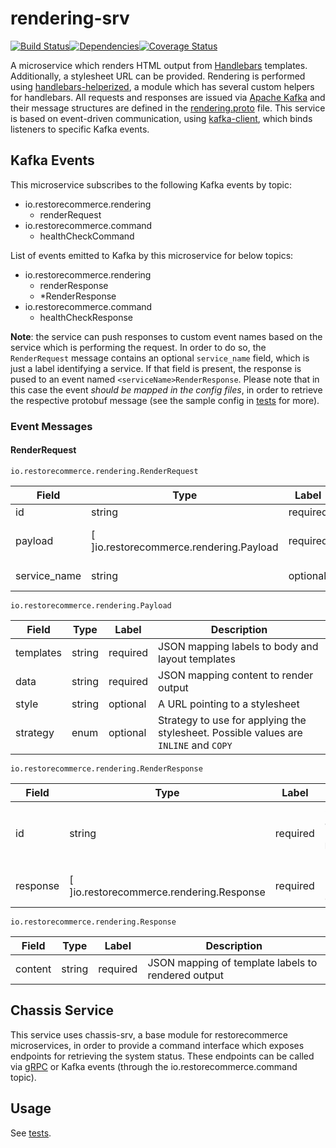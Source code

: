 # rendering-srv
<img src="http://img.shields.io/npm/v/%40restorecommerce%2Frendering%2Dsrv.svg?style=flat-square" alt="">[![Build Status][build]](https://travis-ci.org/restorecommerce/rendering-srv?branch=master)[![Dependencies][depend]](https://david-dm.org/restorecommerce/rendering-srv)[![Coverage Status][cover]](https://coveralls.io/github/restorecommerce/rendering-srv?branch=master)

[version]: http://img.shields.io/npm/v/rendering-srv.svg?style=flat-square
[build]: http://img.shields.io/travis/restorecommerce/rendering-srv/master.svg?style=flat-square
[depend]: https://img.shields.io/david/restorecommerce/rendering-srv.svg?style=flat-square
[cover]: http://img.shields.io/coveralls/restorecommerce/rendering-srv/master.svg?style=flat-square

A microservice which renders HTML output from [Handlebars](http://handlebarsjs.com/) templates. Additionally, a stylesheet URL can be provided.
Rendering is performed using [handlebars-helperized](https://github.com/restorecommerce/handlebars-helperized), a module which has several custom helpers for handlebars.
All requests and responses are issued via [Apache Kafka](https://kafka.apache.org/) and their message structures are defined in the [rendering.proto](https://github.com/restorecommerce/protos/blob/master/io/restorecommerce/rendering.proto) file.
This service is based on event-driven communication, using [kafka-client](https://github.com/restorecommerce/kafka-client), which binds listeners to specific Kafka events.

## Kafka Events

This microservice subscribes to the following Kafka events by topic:
- io.restorecommerce.rendering
  - renderRequest
- io.restorecommerce.command
  - healthCheckCommand

List of events emitted to Kafka by this microservice for below topics:
- io.restorecommerce.rendering
  - renderResponse
  - *RenderResponse
- io.restorecommerce.command
  - healthCheckResponse


**Note**: the service can push responses to custom event names based on the service which is performing the request.
In order to do so, the `RenderRequest` message contains an optional `service_name` field, which is just a label identifying a service. If that field is present,
the response is pused to an event named `<serviceName>RenderResponse`. Please note that in this case the event *should be mapped in the config files*, in order to
retrieve the respective protobuf message (see the sample config in [tests](https://github.com/restorecommerce/rendering-srv/tree/master/test) for more).

### Event Messages

#### RenderRequest

`io.restorecommerce.rendering.RenderRequest`

| Field | Type | Label | Description |
| ----- | ---- | ----- | ----------- |
| id | string | required | Request ID |
| payload | [ ]io.restorecommerce.rendering.Payload | required | List of templates and data |
| service_name | string | optional | Requester label |

`io.restorecommerce.rendering.Payload`

| Field | Type | Label | Description |
| ----- | ---- | ----- | ----------- |
| templates | string | required | JSON mapping labels to body and layout templates |
| data | string | required | JSON mapping content to render output |
| style | string | optional | A URL pointing to a stylesheet |
| strategy | enum | optional | Strategy to use for applying the stylesheet. Possible values are `INLINE` and `COPY`|


`io.restorecommerce.rendering.RenderResponse`

| Field | Type | Label | Description |
| ----- | ---- | ----- | ----------- |
| id | string | required | Same value as the respective `RenderRequest` id |
| response | [ ]io.restorecommerce.rendering.Response | required | List of rendered outputs |


`io.restorecommerce.rendering.Response`

| Field | Type | Label | Description |
| ----- | ---- | ----- | ----------- |
| content | string | required | JSON mapping of template labels to rendered output |

## Chassis Service

This service uses chassis-srv, a base module for restorecommerce microservices, in order to provide a command interface which exposes endpoints for retrieving the system status. These endpoints can be called via [gRPC](https://grpc.io/docs/) or Kafka events (through the io.restorecommerce.command topic).

## Usage

See [tests](https://github.com/restorecommerce/rendering-srv/tree/master/test).
